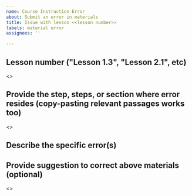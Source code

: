 ```yaml
---
name: Course Instruction Error
about: Submit an error in materials
title: Issue with lesson <<lesson number>>
labels: material error
assignees: ''

---
```


## Lesson number ("Lesson 1.3", "Lesson 2.1", etc)

<<replace with content>>

## Provide the step, steps, or section where error resides (copy-pasting relevant passages works too)

<<replace with content>>
  
## Describe the specific error(s)

## Provide suggestion to correct above materials (optional)

<<replace with content>>
